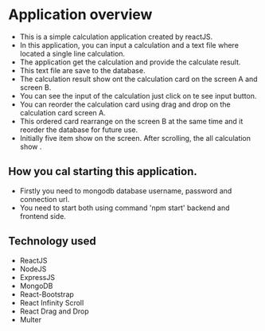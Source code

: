 # Application overview

- This is a simple calculation application created by reactJS.
- In this application, you can input a calculation and a text file where located a single line calculation.
- The application get the calculation and provide the calculate result.
- This text file are save to the database.
- The calculation result show ont the calculation card on the screen A and screen B.
- You can see the input of the calculation just click on te see input button.
- You can reorder the calculation card using drag and drop on the calculation card screen A.
- This ordered card rearrange on the screen B at the same time and it reorder the database for future use.
- Initially five item show on the screen. After scrolling, the all calculation show .

## How you cal starting this application.

- Firstly you need to mongodb database username, password and connection url.
- You need to start both using command 'npm start' backend and frontend side.

## Technology used

- ReactJS
- NodeJS
- ExpressJS
- MongoDB
- React-Bootstrap
- React Infinity Scroll
- React Drag and Drop
- Multer
